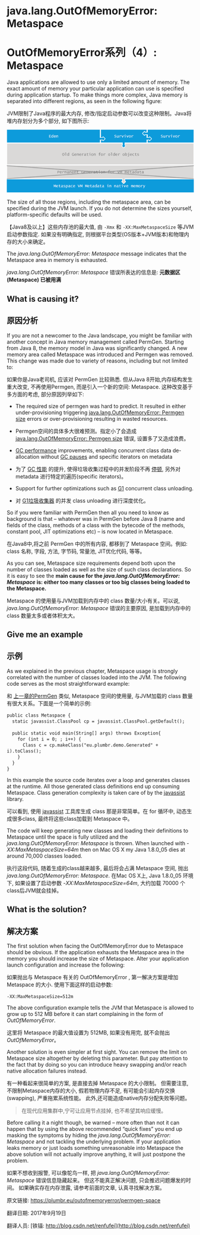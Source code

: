 # java.lang.OutOfMemoryError: **Metaspace**

# OutOfMemoryError系列（4）: Metaspace

Java applications are allowed to use only a limited amount of memory. The exact amount of memory your particular application can use is specified during application startup. To make things more complex, Java memory is separated into different regions, as seen in the following figure:

JVM限制了Java程序的最大内存, 修改/指定启动参数可以改变这种限制。Java将堆内存划分为多个部分, 如下图所示:


![metaspace error](04_01_OOM-example-metaspace.png)



The size of all those regions, including the metaspace area, can be specified during the JVM launch. If you do not determine the sizes yourself, platform-specific defaults will be used.

【Java8及以上】这些内存池的最大值, 由 `-Xmx` 和 `-XX:MaxMetaspaceSize` 等JVM启动参数指定. 如果没有明确指定, 则根据平台类型(OS版本+JVM版本)和物理内存的大小来确定。

The _java.lang.OutOfMemoryError: Metaspace_ message indicates that the Metaspace area in memory is exhausted.

_java.lang.OutOfMemoryError: Metaspace_ 错误所表达的信息是: **元数据区(Metaspace) 已被用满**

## What is causing it?

## 原因分析

If you are not a newcomer to the Java landscape, you might be familiar with another concept in Java memory management called PermGen. Starting from Java 8, the memory model in Java was significantly changed. A new memory area called Metaspace was introduced and Permgen was removed. This change was made due to variety of reasons, including but not limited to:

如果你是Java老司机, 应该对 PermGen 比较熟悉. 但从Java 8开始,内存结构发生重大改变, 不再使用Permgen, 而是引入一个新的空间: Metaspace. 这种改变基于多方面的考虑, 部分原因列举如下:

*   The required size of permgen was hard to predict. It resulted in either under-provisioning triggering [java.lang.OutOfMemoryError: Permgen size](http://www.plumbr.eu/outofmemoryerror/permgen-space) errors or over-provisioning resulting in wasted resources.

*   Permgen空间的具体多大很难预测。指定小了会造成 [java.lang.OutOfMemoryError: Permgen size](http://blog.csdn.net/renfufei/article/details/77994177) 错误, 设置多了又造成浪费。

*   [GC performance](https://plumbr.eu/handbook/gc-tuning/gc-tuning-in-practice) improvements, enabling concurrent class data de-allocation without [GC pauses](https://plumbr.eu/handbook/garbage-collection-algorithms-implementations) and specific iterators on metadata

*   为了 [GC 性能](http://blog.csdn.net/renfufei/article/details/61924893) 的提升, 使得垃圾收集过程中的并发阶段不再 [停顿](http://blog.csdn.net/renfufei/article/details/54885190), 另外对 metadata 进行特定的遍历(specific iterators)。

*   Support for further optimizations such as [G1](https://plumbr.eu/handbook/garbage-collection-algorithms-implementations/g1) concurrent class unloading.

*   对 [G1垃圾收集器](http://blog.csdn.net/renfufei/article/details/54885190#t9) 的并发 class unloading 进行深度优化。

So if you were familiar with PermGen then all you need to know as background is that – whatever was in PermGen before Java 8 (name and fields of the class, methods of a class with the bytecode of the methods, constant pool, JIT optimizations etc) – is now located in Metaspace.

在Java8中,将之前 PermGen 中的所有内容, 都移到了 Metaspace 空间。例如: class 名称, 字段, 方法, 字节码, 常量池, JIT优化代码, 等等。

As you can see, Metaspace size requirements depend both upon the number of classes loaded as well as the size of such class declarations. So it is easy to see the **main cause for the _java.lang.OutOfMemoryError: Metaspace_ is: either too many classes or too big classes being loaded to the Metaspace.**

Metaspace 的使用量与JVM加载到内存中的 class 数量/大小有关。可以说, _java.lang.OutOfMemoryError: Metaspace_ 错误的主要原因, 是加载到内存中的 class 数量太多或者体积太大。

## Give me an example

## 示例

As we explained in the previous chapter, Metaspace usage is strongly correlated with the number of classes loaded into the JVM. The following code serves as the most straightforward example:

和 [上一章的PermGen](http://blog.csdn.net/renfufei/article/details/77994177) 类似, Metaspace 空间的使用量, 与JVM加载的 class 数量有很大关系。下面是一个简单的示例:

```
public class Metaspace {
  static javassist.ClassPool cp = javassist.ClassPool.getDefault();

  public static void main(String[] args) throws Exception{
    for (int i = 0; ; i++) { 
      Class c = cp.makeClass("eu.plumbr.demo.Generated" + i).toClass();
    }
  }
}

```



In this example the source code iterates over a loop and generates classes at the runtime. All those generated class definitions end up consuming Metaspace. Class generation complexity is taken care of by the [javassist](http://www.csg.ci.i.u-tokyo.ac.jp/~chiba/javassist/) library.

可以看到, 使用 [javassist](http://www.csg.ci.i.u-tokyo.ac.jp/~chiba/javassist/) 工具库生成 class 那是非常简单。在 for 循环中, 动态生成很多class, 最终将这些class加载到 Metaspace 中。

The code will keep generating new classes and loading their definitions to Metaspace until the space is fully utilized and the _java.lang.OutOfMemoryError: Metaspace_ is thrown. When launched with _-XX:MaxMetaspaceSize=64m_ then on Mac OS X my Java 1.8.0_05 dies at around 70,000 classes loaded.

执行这段代码, 随着生成的class越来越多, 最后将会占满 Metaspace 空间, 抛出 _java.lang.OutOfMemoryError: Metaspace_. 在Mac OS X上, Java 1.8.0_05 环境下, 如果设置了启动参数 _-XX:MaxMetaspaceSize=64m_, 大约加载 70000 个class后JVM就会挂掉。

## What is the solution?

## 解决方案

The first solution when facing the OutOfMemoryError due to Metaspace should be obvious. If the application exhausts the Metaspace area in the memory you should increase the size of Metaspace. Alter your application launch configuration and increase the following:

如果抛出与 Metaspace 有关的 OutOfMemoryError , 第一解决方案是增加 Metaspace 的大小. 使用下面这样的启动参数:

```
-XX:MaxMetaspaceSize=512m
```


The above configuration example tells the JVM that Metaspace is allowed to grow up to 512 MB before it can start complaining in the form of _OutOfMemoryError_.

这里将 Metaspace 的最大值设置为 512MB, 如果没有用完, 就不会抛出 _OutOfMemoryError_。

Another solution is even simpler at first sight. You can remove the limit on Metaspace size altogether by deleting this parameter. But pay attention to the fact that by doing so you can introduce heavy swapping and/or reach native allocation failures instead.

有一种看起来很简单的方案, 是直接去掉 Metaspace 的大小限制。 但需要注意, 不限制Metaspace内存的大小, 假若物理内存不足, 有可能会引起内存交换(swapping), 严重拖累系统性能。 此外,还可能造成native内存分配失败等问题。

> 在现代应用集群中,宁可让应用节点挂掉, 也不希望其响应缓慢。

Before calling it a night though, be warned – more often than not it can happen that by using the above recommended “quick fixes” you end up masking the symptoms by hiding the _java.lang.OutOfMemoryError: Metaspace_ and not tackling the underlying problem. If your application leaks memory or just loads something unreasonable into Metaspace the above solution will not actually improve anything, it will just postpone the problem.

如果不想收到报警, 可以像鸵鸟一样, 把 _java.lang.OutOfMemoryError: Metaspace_ 错误信息隐藏起来。 但这不能真正解决问题, 只会推迟问题爆发的时间。 如果确实存在内存泄露, 请参考前面的文章, 认真寻找解决方案。


原文链接: <https://plumbr.eu/outofmemoryerror/permgen-space>

翻译日期: 2017年9月19日

翻译人员: [铁锚: http://blog.csdn.net/renfufei](http://blog.csdn.net/renfufei)

